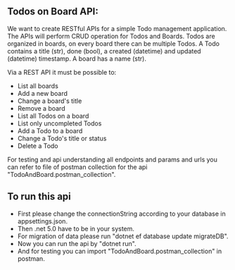 ## Todos on Board API: 
We want to create RESTful APIs for a simple Todo management application. The APIs will perform CRUD operation for Todos and Boards. Todos are organized in boards, on every board there can be multiple Todos. A Todo contains a title (str), done (bool), a created (datetime) and updated (datetime) timestamp. A board has a name (str).

Via a REST API it must be possible to:
- List all boards
- Add a new board 
- Change a board's title 
- Remove a board 
- List all Todos on a board 
- List only uncompleted Todos 
- Add a Todo to a board 
- Change a Todo's title or status 
- Delete a Todo 

For testing and api understanding all endpoints and params and urls you can refer to file of postman collection for the api "TodoAndBoard.postman_collection".

## To run this api

- First please change the connectionString according to your database in appsettings.json.
- Then .net 5.0 have to be in your system.
- For migration of data please run "dotnet ef database update migrateDB".
- Now you can run the api by "dotnet run".
- And for testing you can import "TodoAndBoard.postman_collection" in postman.